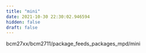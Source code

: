 ```yaml
---
title: "mini"
date: 2021-10-30 22:30:02.946594
hidden: false
draft: false
---
```


bcm27xx/bcm2711/package_feeds_packages_mpd/mini


